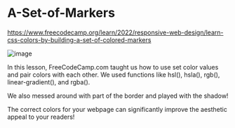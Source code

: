 # A-Set-of-Markers
https://www.freecodecamp.org/learn/2022/responsive-web-design/learn-css-colors-by-building-a-set-of-colored-markers

![image](https://github.com/TommyLe3825/A-set-of-Markers/assets/54484078/586e4424-de5a-4d7e-9571-469f577838ad)

In this lesson, FreeCodeCamp.com taught us how to use set color values and pair colors with each other. We used functions like hsl(), hsla(), rgb(), linear-gradient(), and rgba().

We also messed around with part of the border and played with the shadow!

The correct colors for your webpage can significantly improve the aesthetic appeal to your readers!
